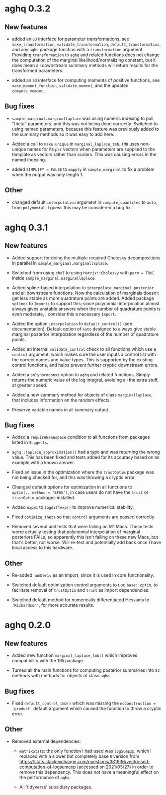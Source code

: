 # aghq 0.3.2

## New features

- added an `S3` interface for parameter transformations, see `make_transformation`,
`validate_transformation`, `default_transformation`, and any `aghq` package function with a `transformation`
argument. Providing `transformation` to `aghq` and related functions does not change the computation of
the marginal likelihood/normalizing constant, but it does mean all downstream summary methods
will return results for the transformed parameters.

- added an `S3` interface for computing moments of positive functions, see `make_moment_function`,
`validate_moment`, and the updated `compute_moment`.



## Bug fixes

- `sample_marginal.marginallaplace` was using numeric indexing to pull "theta" parameters, and this
was not being done correctly. Switched to using named parameters, because this feature was previously
added to the summary methods so it was easy to add here.

- Added a call to `make.unique` in `marginal_laplace_tmb`. `TMB` uses non-unique names for its `par`
vectors when parameters are supplied to the template as vectors rather than scalars. This was causing errors in the
named indexing.

- added `SIMPLIFY = FALSE` to `mapply` in `sample_marginal` to fix a problem when the output was only length 1.

## Other

- changed default `interpolation` argument in `compute_quantiles` to `auto`, from `polynomial`. I guess this
may be considered a bug fix.

# aghq 0.3.1

## New features

- Added support for doing the multiple required Cholesky decompositions in parallel in `sample_marginal.marginallaplace`.

- Switched from using `chol` to using `Matrix::Cholesky` with `perm = TRUE` inside `sample_marginal.marginallaplace`.

- Added spline-based interpolation to `interpolate_marginal_posterior` and all downstream functions. Now the calculation
of marginals doesn't get less stable as more quadrature points are added. Added package `splines` to `Imports`
to support this; since polynomial interpolation almost always gives unstable answers when the number of quadrature
points is even moderate, I consider this a necessary `Import`.

- Added the option `interpolation` to `default_control()` (see documentation).
Default option of `auto` designed to always give stable marginal posterior interpolation
regardless of the number of quadrature points.

- Added an internal `validate_control` check to all functions which use a `control` argument, which makes sure the user inputs a control list with the correct names and value types. This is supported by the existing control functions, and  helps prevent further cryptic downstream errors.

- Added a `onlynormconst` option to `aghq` and related functions. Simply returns the numeric value of the log integral, avoiding all the extra stuff, at greater speed.

- Added a new summary method for objects of class `marginallaplace`, that includes information on the random effects.

- Preserve variable names in all summary output.

## Bug fixes

- Added a `requireNamespace` condition to all functions from packages listed in `Suggests`.

- `aghq::laplace_approximation()` had a typo and was returning the wrong value. This has been fixed and tests added for its accuracy based on an example with a known answer.

- Fixed an issue in the optimization where the `trustOptim` package was not being checked
for, and this was throwing a cryptic error.

- Changed default options for optimization in all functions to `optim(...method = 'BFGS')`, in case
users do not have the `trust` or `trustOptim` packages installed.

- Added `expm1` to `logdiffexp()` to improve numerical stability.

- Fixed `optimize_theta` so that `control` arguments are passed correctly. 

- Removed several unit tests that were failing on M1 Macs. These tests werre actually
testing that polynomial interpolation of marginal posteriors FAILs, so apparently
this isn't failing on these new Macs, but that's better, not worse. Will re-test
and potentially add back once I have local access to this hardware.

## Other

- Re-added `numDeriv` as an Import, since it is used in core functionality.

- Switched default optimization control arguments to use `base::optim`, to facilitate
removal of `trustOptim` and `trust` as Import dependencies.

- Switched default method for numerically differentiated Hessians to `'Richardson'`,
for more accurate results.

# aghq 0.2.0

## New features

- Added new function `marginal_laplace_tmb()` which improves compatibility with the `TMB` package.

- Turned all the main functions for computing posterior summaries into `S3` methods
with methods for objects of class `aghq`.

## Bug fixes

- Fixed `default_control_tmb()` which was missing the `ndConstruction = 'product'` default argument
which caused the function to throw a cryptic error.

## Other

- Removed external dependencies:
  
  - `matrixStats`: the only function I had used was `logSumExp`, which I replaced
  with a slower but completely base `R` version from https://stats.stackexchange.com/questions/381936/vectorised-computation-of-logsumexp (accessed on 2021/03/27) in order to remove this dependency. This does not have a meaningful effect on the performance of `aghq`.
  
  - All 'tidyverse' subsidiary packages.
